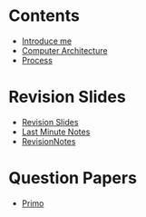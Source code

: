 <!-- TITLE: Operating Systems -->
<!-- SUBTITLE: A quick view for Operating Systems -->

# Contents
* [Introduce me](/operating-systems/intro)
* [Computer Architecture](/operating-systems/computer-architecture)
* [Process](/operating-systems/processes)

# Revision Slides
* [Revision Slides](/uploads/os-revision-slides.pdf "Os Revision Slides")
* [Last Minute Notes](/operating-systems/lmn)
* [RevisionNotes](https://www.google.co.uk/url?sa=t&source=web&rct=j&url=http://www.svecw.edu.in/Docs%255CCSEOSLNotes2013.pdf&ved=2ahUKEwiOuv31wdHeAhWMCMAKHa_ZAZgQFjAAegQIBBAB&usg=AOvVaw3uI0WXOuFWzUqkef_LvwzG)
# Question Papers
* [Primo](http://primo.abdn.ac.uk/primo_library/libweb/action/search.do?fn=search&ct=search&initialSearch=true&mode=Basic&tab=all_tab&indx=1&dum=true&srt=rank&vid=ABN_VU1&frbg=&tb=t&vl%28freeText0%29=CS3026&scp.scps=scope%3A%28ALL%29%2Cprimo_central_multiple_fe)
